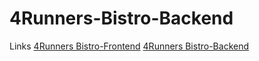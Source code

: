 # 4Runners-Bistro-Backend




Links
[4Runners Bistro-Frontend](https://github.com/MwirigiBrianBob21/4Runners-front-end)
[4Runners Bistro-Backend](https://github.com/Collins7-7/4Runners-Bistro-Backend)
